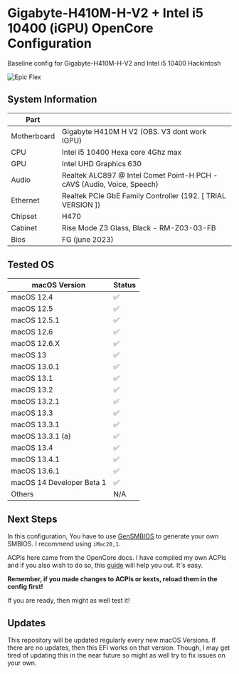 # Gigabyte-H410M-H-V2 + Intel i5 10400 (iGPU) OpenCore Configuration

Baseline config for Gigabyte-H410M-H-V2 and Intel i5 10400 Hackintosh

![Epic Flex](docs/Screenshot.png)

## System Information

| Part        |                                                                        |
| ----------- | ---------------------------------------------------------------------- |
| Motherboard | Gigabyte H410M H V2 (OBS. V3 dont work IGPU)                           |
| CPU         | Intel i5 10400 Hexa core 4Ghz max                                      |
| GPU         | Intel UHD Graphics 630                                                 |
| Audio       | Realtek ALC897 @ Intel Comet Point-H PCH - cAVS (Audio, Voice, Speech) |
| Ethernet    | Realtek PCIe GbE Family Controller (192. [ TRIAL VERSION ])            |
| Chipset     | H470                                                                   |
| Cabinet     | Rise Mode Z3 Glass, Black - RM-Z03-03-FB                               |
| Bios        | FG (june 2023)                                                         |

## Tested OS

| macOS Version             | Status |
| ------------------------- | ------ |
| macOS 12.4                | ✅     |
| macOS 12.5                | ✅     |
| macOS 12.5.1              | ✅     |
| macOS 12.6                | ✅     |
| macOS 12.6.X              | ✅     |
| macOS 13                  | ✅     |
| macOS 13.0.1              | ✅     |
| macOS 13.1                | ✅     |
| macOS 13.2                | ✅     |
| macOS 13.2.1              | ✅     |
| macOS 13.3                | ✅     |
| macOS 13.3.1              | ✅     |
| macOS 13.3.1 (a)          | ✅     |
| macOS 13.4                | ✅     |
| macOS 13.4.1              | ✅     |
| macOS 13.6.1              | ✅     |
| macOS 14 Developer Beta 1 | ✅     |
| Others                    | N/A    |

## Next Steps

In this configuration, You have to use [GenSMBIOS](https://github.com/corpnewt/GenSMBIOS) to generate your own SMBIOS. I recommend using `iMac20,1`.

ACPIs here came from the OpenCore docs. I have compiled my own ACPIs and if you also wish to do so, this [guide](https://dortania.github.io/Getting-Started-With-ACPI/) will help you out. It's easy.

**Remember, if you made changes to ACPIs or kexts, reload them in the config first!**

If you are ready, then might as well test it!

## Updates

This repository will be updated regularly every new macOS Versions. If there are no updates, then this EFI works on that version. Though, I may get tired of updating this in the near future so might as well try to fix issues on your own.

